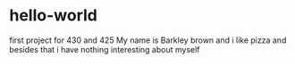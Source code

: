 # hello-world
first project for 430 and 425
My name is Barkley brown and i like pizza and besides that i have nothing interesting about myself
